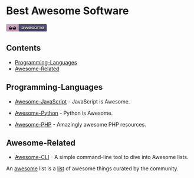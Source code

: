 <META NAME="ROBOTS" CONTENT="NOINDEX, NOFOLLOW">

<!-- omit in toc -->
# Best Awesome Software

![a.png](a.png)

<!-- omit in toc -->
## Contents

- [Programming-Languages](#programming-languages)
- [Awesome-Related](#awesome-related)

## Programming-Languages
  
- [Awesome-JavaScript](
https://github.com/sorrycc/awesome-javascript) - JavaScript is Awesome.

- [Awesome-Python](
https://awesome-python.com/) - Python is Awesome.

- [Awesome-PHP](
https://github.com/ziadoz/awesome-php) - Amazingly awesome PHP resources.

## Awesome-Related

- [Awesome-CLI](https://github.com/umutphp/awesome-cli) - A simple command-line tool to dive into Awesome lists.

<!-- omit in toc -->
An [awesome](https://github.com/sindresorhus/awesome) list is a [list](https://github.com/topics/lists) of awesome things curated by the community.

